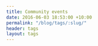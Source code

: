 ```yaml
---
title: Community events
date: 2016-06-03 18:53:00 +10:00
permalink: "/blog/tags/:slug/"
header: tags
layout: tags
---
```


